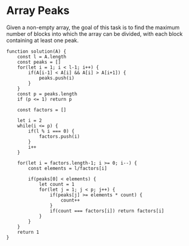 # Array Peaks

Given a non-empty array, the goal of this task is to find the maximum number of blocks into which the array can be divided, with each block containing at least one peak.

```
function solution(A) {
    const l = A.length
    const peaks = []
    for(let i = 1; i < l-1; i++) {
        if(A[i-1] < A[i] && A[i] > A[i+1]) {
            peaks.push(i)
        }
    }
    const p = peaks.length
    if (p <= 1) return p

    const factors = []

    let i = 2
    while(i <= p) {
        if(l % i === 0) {
            factors.push(i)   
        }
        i++
    }

    for(let i = factors.length-1; i >= 0; i--) {
        const elements = l/factors[i]
        
        if(peaks[0] < elements) {
            let count = 1
            for(let j = 1; j < p; j++) {
                if(peaks[j] >= elements * count) {
                    count++
                }
                if(count === factors[i]) return factors[i]
            }
        }   
    }
    return 1
}
```
